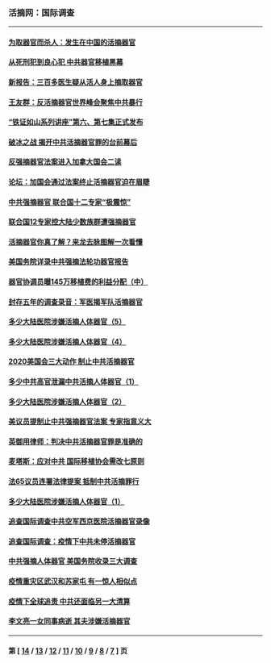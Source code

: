 ### 活摘网：国际调查
---
#### [为取器官而杀人：发生在中国的活摘器官](../../pages/nf5947/n13794731.md?11130430) 
#### [从死刑犯到良心犯 中共器官移植黑幕](../../pages/nf5947/n13764669.md?11130430) 
#### [新报告：三百多医生疑从活人身上摘取器官](../../pages/nf5947/n13703044.md?11130430) 
#### [王友群：反活摘器官世界峰会聚焦中共暴行](../../pages/nf5947/n13250738.md?11130430) 
#### [“铁证如山系列讲座”第六、第七集正式发布](../../pages/nf5947/n13106287.md?11130430) 
#### [破冰之战 揭开中共活摘器官罪的台前幕后](../../pages/nf5947/n13082457.md?11130430) 
#### [反强摘器官法案进入加拿大国会二读](../../pages/nf5947/n13033450.md?11130430) 
#### [论坛：加国会通过法案终止活摘器官迫在眉睫](../../pages/nf5947/n13029839.md?11130430) 
#### [中共强摘器官 联合国十二专家“极震惊”](../../pages/nf5947/n13024313.md?11130430) 
#### [联合国12专家控大陆少数族群遭强摘器官](../../pages/nf5947/n13023877.md?11130430) 
#### [活摘器官你真了解？来龙去脉图解一次看懂](../../pages/nf5947/n13013820.md?11130430) 
#### [美国务院详录中共强摘法轮功器官报告](../../pages/nf5947/n12944519.md?11130430) 
#### [器官协调员曝145万移植费的利益分配（中）](../../pages/nf5947/n12894547.md?11130430) 
#### [封存五年的调查录音：军医揭军队活摘器官](../../pages/nf5947/n12798692.md?11130430) 
#### [多少大陆医院涉嫌活摘人体器官（5）](../../pages/nf5947/n12768383.md?11130430) 
#### [多少大陆医院涉嫌活摘人体器官（4）](../../pages/nf5947/n12664434.md?11130430) 
#### [2020美国会三大动作 制止中共活摘器官](../../pages/nf5947/n12682004.md?11130430) 
#### [多少中共高官泄漏中共活摘人体器官（1）](../../pages/nf5947/n12671234.md?11130430) 
#### [多少大陆医院涉嫌活摘人体器官（2）](../../pages/nf5947/n12655589.md?11130430) 
#### [美议员提制止中共强摘器官法案 专家指意义大](../../pages/nf5947/n12630561.md?11130430) 
#### [英御用律师：判决中共活摘器官罪是准确的](../../pages/nf5947/n12580740.md?11130430) 
#### [麦塔斯：应对中共 国际移植协会需改七原则](../../pages/nf5947/n12514711.md?11130430) 
#### [法65议员连署法律提案 抵制中共活摘罪行](../../pages/nf5947/n12437047.md?11130430) 
#### [多少大陆医院涉嫌活摘人体器官（1）](../../pages/nf5947/n12414284.md?11130430) 
#### [追查国际调查中共空军西京医院活摘器官录像](../../pages/nf5947/n12348837.md?11130430) 
#### [追查国际调查：疫情下中共未停活摘器官](../../pages/nf5947/n12273415.md?11130430) 
#### [中共强摘人体器官 美国务院收录三大调查](../../pages/nf5947/n12181488.md?11130430) 
#### [疫情重灾区武汉和苏家屯 有一惊人相似点](../../pages/nf5947/n12150824.md?11130430) 
#### [疫情下全球追责 中共还面临另一大清算](../../pages/nf5947/n12070397.md?11130430) 
#### [李文亮一女同事病逝 其夫涉嫌活摘器官](../../pages/nf5947/n11957882.md?11130430) 

---
#### 第 [ [14](./14.md?11130430) / [13](./13.md?11130430) / [12](./12.md?11130430) / [11](./11.md?11130430) / [10](./10.md?11130430) / [9](./9.md?11130430) / [8](./8.md?11130430) / [7](./7.md?11130430) ] 页
